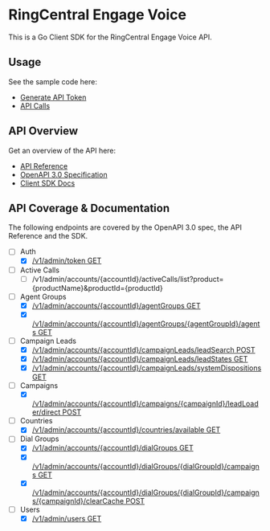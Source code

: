 # RingCentral Engage Voice

This is a Go Client SDK for the RingCentral Engage Voice API.

## Usage

See the sample code here:

* [Generate API Token](v1examples/generate_api_token/main.go)
* [API Calls](https://github.com/grokify/go-ringcentral-client/blob/master/engagevoice/v1/examples/get_simple/main.go)

## API Overview

Get an overview of the API here:

* [API Reference](https://grokify.github.io/go-ringcentral-client/engagevoice/)
* [OpenAPI 3.0 Specification](https://raw.githubusercontent.com/grokify/go-ringcentral-client/master/codegen/specs-engagevoice_v3.0.0.json)
* [Client SDK Docs](https://github.com/grokify/go-ringcentral-client/blob/master/engagevoice/v1/README.md)

## API Coverage & Documentation

The following endpoints are covered by the OpenAPI 3.0 spec, the API Reference and the SDK.

- [ ] Auth
  - [x] [/v1/admin/token GET](v1/docs/AuthApi.md#gettokens)

- [ ] Active Calls
  - [ ] /v1/admin/accounts/{accountId}/activeCalls/list?product={productName}&productId={productId} 

- [ ] Agent Groups
  - [x] [/v1/admin/accounts/{accountId}/agentGroups GET](v1/docs/AgentsApi.md#getagentgroups)
  - [x] [/v1/admin/accounts/{accountId}/agentGroups/{agentGroupId}/agents GET](v1/docs/AgentsApi.md#getagents)

- [ ] Campaign Leads
  - [x] [/v1/admin/accounts/{accountId}/campaignLeads/leadSearch POST](v1/docs/CampaignLeadsApi.md#searchcampaignleads)
  - [x] [/v1/admin/accounts/{accountId}/campaignLeads/leadStates GET](v1/docs/CampaignLeadsApi.md#getcampaignleadstates)
  - [x] [/v1/admin/accounts/{accountId}/campaignLeads/systemDispositions GET](v1/docs/CampaignLeadsApi.md#getsystemdispositions)

- [ ] Campaigns
  - [x] [/v1/admin/accounts/{accountId}/campaigns/{campaignId}/leadLoader/direct POST](v1/docs/CampaignsApi.md#uploadleads)

- [ ] Countries
  - [x] [/v1/admin/accounts/{accountId}/countries/available GET](v1/docs/CountriesApi.md#getavailablecountries)

- [ ] Dial Groups
  - [x] [/v1/admin/accounts/{accountId}/dialGroups GET](v1/docs/DialGroupsApi.md#getdialgroups)
  - [x] [/v1/admin/accounts/{accountId}/dialGroups/{dialGroupId}/campaigns GET](v1/docs/DialGroupsApi.md#getdialgroupcampaigns)
  - [x] [/v1/admin/accounts/{accountId}/dialGroups/{dialGroupId}/campaigns/{campaignId}/clearCache POST](v1/docs/DialGroupsApi.md#clearcampaigncache)

- [ ] Users
  - [x] [/v1/admin/users GET](v1/docs/UsersApi.md#getusers)
